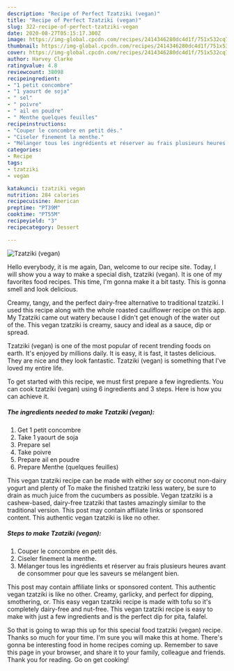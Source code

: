 ```yaml
---
description: "Recipe of Perfect Tzatziki (vegan)"
title: "Recipe of Perfect Tzatziki (vegan)"
slug: 322-recipe-of-perfect-tzatziki-vegan
date: 2020-08-27T05:15:17.300Z
image: https://img-global.cpcdn.com/recipes/2414346280dc4d1f/751x532cq70/tzatziki-vegan-photo-principale-de-la-recette.jpg
thumbnail: https://img-global.cpcdn.com/recipes/2414346280dc4d1f/751x532cq70/tzatziki-vegan-photo-principale-de-la-recette.jpg
cover: https://img-global.cpcdn.com/recipes/2414346280dc4d1f/751x532cq70/tzatziki-vegan-photo-principale-de-la-recette.jpg
author: Harvey Clarke
ratingvalue: 4.8
reviewcount: 38098
recipeingredient:
- "1 petit concombre"
- "1 yaourt de soja"
- " sel"
- " poivre"
- " ail en poudre"
- " Menthe quelques feuilles"
recipeinstructions:
- "Couper le concombre en petit dés."
- "Ciseler finement la menthe."
- "Mélanger tous les ingrédients et réserver au frais plusieurs heures avant de consommer pour que les saveurs se mélangent bien."
categories:
- Recipe
tags:
- tzatziki
- vegan

katakunci: tzatziki vegan 
nutrition: 284 calories
recipecuisine: American
preptime: "PT39M"
cooktime: "PT55M"
recipeyield: "3"
recipecategory: Dessert

---
```



![Tzatziki (vegan)](https://img-global.cpcdn.com/recipes/2414346280dc4d1f/751x532cq70/tzatziki-vegan-photo-principale-de-la-recette.jpg)

Hello everybody, it is me again, Dan, welcome to our recipe site. Today, I will show you a way to make a special dish, tzatziki (vegan). It is one of my favorites food recipes. This time, I'm gonna make it a bit tasty. This is gonna smell and look delicious.

Creamy, tangy, and the perfect dairy-free alternative to traditional tzatziki. I used this recipe along with the whole roasted cauliflower recipe on this app. My Tzatziki came out watery because I didn&#39;t get enough of the water out of the. This vegan tzatziki is creamy, saucy and ideal as a sauce, dip or spread.

Tzatziki (vegan) is one of the most popular of recent trending foods on earth. It's enjoyed by millions daily. It is easy, it is fast, it tastes delicious. They are nice and they look fantastic. Tzatziki (vegan) is something that I've loved my entire life.


To get started with this recipe, we must first prepare a few ingredients. You can cook tzatziki (vegan) using 6 ingredients and 3 steps. Here is how you can achieve it.

<!--inarticleads1-->

##### The ingredients needed to make Tzatziki (vegan):

1. Get 1 petit concombre
1. Take 1 yaourt de soja
1. Prepare  sel
1. Take  poivre
1. Prepare  ail en poudre
1. Prepare  Menthe (quelques feuilles)


This vegan tzatziki recipe can be made with either soy or coconut non-dairy yogurt and plenty of To make the finished tzatziki less watery, be sure to drain as much juice from the cucumbers as possible. Vegan tzatziki is a cashew-based, dairy-free tzatziki that tastes amazingly similar to the traditional version. This post may contain affiliate links or sponsored content. This authentic vegan tzatziki is like no other. 

<!--inarticleads2-->

##### Steps to make Tzatziki (vegan):

1. Couper le concombre en petit dés.
1. Ciseler finement la menthe.
1. Mélanger tous les ingrédients et réserver au frais plusieurs heures avant de consommer pour que les saveurs se mélangent bien.


This post may contain affiliate links or sponsored content. This authentic vegan tzatziki is like no other. Creamy, garlicky, and perfect for dipping, smothering, or. This easy vegan tzatziki recipe is made with tofu so it&#39;s completely dairy-free and nut-free. This vegan tzatziki recipe is easy to make with just a few ingredients and is the perfect dip for pita, falafel. 

So that is going to wrap this up for this special food tzatziki (vegan) recipe. Thanks so much for your time. I'm sure you will make this at home. There's gonna be interesting food in home recipes coming up. Remember to save this page in your browser, and share it to your family, colleague and friends. Thank you for reading. Go on get cooking!
